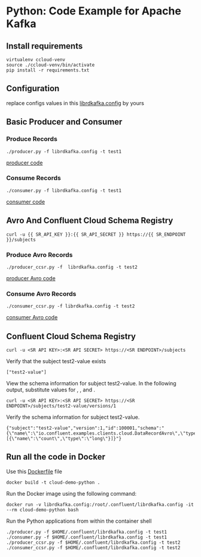 # Python: Code Example for Apache Kafka


## Install requirements

```
virtualenv ccloud-venv
source ./ccloud-venv/bin/activate
pip install -r requirements.txt
```



## Configuration

replace configs values in this [librdkafka.config](librdkafka.config) by yours

## Basic Producer and Consumer

### Produce Records

```
./producer.py -f librdkafka.config -t test1
```

[producer code](producer.py)


### Consume Records

```
./consumer.py -f librdkafka.config -t test1
```

[consumer code](consumer.py)


## Avro And Confluent Cloud Schema Registry

```
curl -u {{ SR_API_KEY }}:{{ SR_API_SECRET }} https://{{ SR_ENDPOINT }}/subjects
```

### Produce Avro Records

```
./producer_ccsr.py -f  librdkafka.config -t test2
```

[producer Avro code](producer_ccsr.py)


### Consume Avro Records

```
./consumer_ccsr.py -f librdkafka.config -t test2
```

[consumer Avro code](consumer_ccsr.py)


## Confluent Cloud Schema Registry

```
curl -u <SR API KEY>:<SR API SECRET> https://<SR ENDPOINT>/subjects
```

Verify that the subject test2-value exists
```
["test2-value"]
```

View the schema information for subject test2-value. In the following output, substitute values for <SR API KEY>, <SR API SECRET>, and <SR ENDPOINT>.

```
curl -u <SR API KEY>:<SR API SECRET> https://<SR ENDPOINT>/subjects/test2-value/versions/1
```

Verify the schema information for subject test2-value.

```
{"subject":"test2-value","version":1,"id":100001,"schema":"{\"name\":\"io.confluent.examples.clients.cloud.DataRecordAvro\",\"type\":\"record\",\"fields\":[{\"name\":\"count\",\"type\":\"long\"}]}"}
```

## Run all the code in Docker

Use this [Dockerfile](Dockerfile) file

```
docker build -t cloud-demo-python .
```

Run the Docker image using the following command:

```
docker run -v librdkafka.config:/root/.confluent/librdkafka.config -it --rm cloud-demo-python bash
```

Run the Python applications from within the container shell

```
./producer.py -f $HOME/.confluent/librdkafka.config -t test1
./consumer.py -f $HOME/.confluent/librdkafka.config -t test1
./producer_ccsr.py -f $HOME/.confluent/librdkafka.config -t test2
./consumer_ccsr.py -f $HOME/.confluent/librdkafka.config -t test2
```











